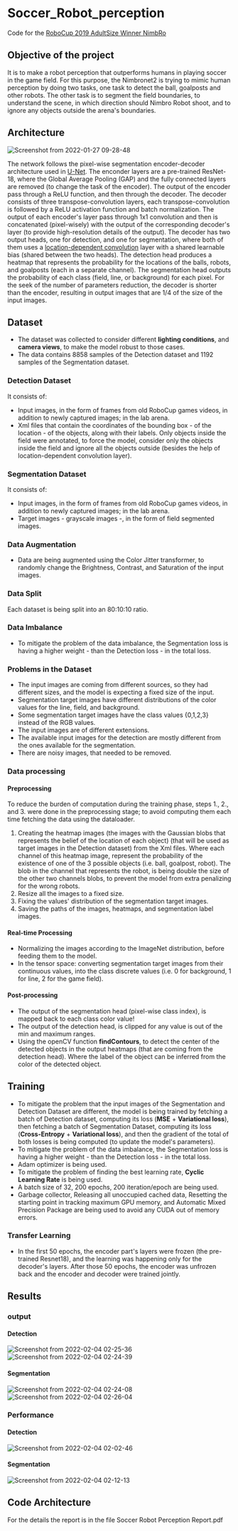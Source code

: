 # Soccer_Robot_perception
Code for the [RoboCup 2019 AdultSize Winner NimbRo](https://arxiv.org/abs/1912.07405)

## Objective of the project
It is to make a robot perception that outperforms humans in playing soccer in the game field. For this purpose, the Nimbronet2 is trying to mimic human perception by doing two tasks, one task to detect the ball, goalposts and other robots. The other task is to segment the field boundaries, to understand the scene, in which direction should Nimbro Robot shoot, and to ignore any objects outside the arena's boundaries.

## Architecture
![Screenshot from 2022-01-27 09-28-48](https://user-images.githubusercontent.com/49837627/152350927-869ca367-04be-45a3-962c-0fd541c06c2a.png)

The network follows the pixel-wise segmentation encoder-decoder architecture used in [U-Net](https://arxiv.org/abs/1505.04597v1). The enconder layers are a pre-trained ResNet-18, where the Global Average Pooling (GAP) and the fully connected layers are removed (to change the task of the encoder). The output of the encoder pass through a ReLU function, and then through the decoder. The decoder consists of three transpose-convolution layers, each transpose-convolution is followed by a ReLU activation function and batch normalization. The output of each encoder's layer pass through 1x1 convolution and then is concatenated (pixel-wisely) with the output of the corresponding decoder's layer (to provide high-resolution details of the output). The decoder has two output heads, one for detection, and one for segmentation, where both of them uses a [location-dependent convolution](https://arxiv.org/abs/1810.04937) layer with a shared learnable bias (shared between the two heads). The detection head produces a heatmap that represents the probability for the locations of the balls, robots, and goalposts (each in a separate channel). The segmentation head outputs the probability of each class (field, line, or background) for each pixel. For the seek of the number of parameters reduction, the decoder is shorter than the encoder, resulting in output images that are 1/4 of the size of the input images. 

## Dataset
- The dataset was collected to consider different **lighting conditions**, and **camera views**, to make the model robust to those cases.
- The data contains 8858 samples of the Detection dataset and 1192 samples of the Segmentation dataset.  
### Detection Dataset
It consists of:
- Input images, in the form of frames from old RoboCup games videos, in addition to newly captured images; in the lab arena.
- Xml files that contain the coordinates of the bounding box - of the location - of the objects, along with their labels. Only objects inside the field were annotated, to force the model, consider only the objects inside the field and ignore all the objects outside (besides the help of location-dependent convolution layer).
### Segmentation Dataset
It consists of:
- Input images, in the form of frames from old RoboCup games videos, in addition to newly captured images; in the lab arena.
- Target images - grayscale images -, in the form of field segmented images.
### Data Augmentation
- Data are being augmented using the Color Jitter transformer, to randomly change the Brightness, Contrast, and Saturation of the input images.
### Data Split
Each dataset is being split into an 80:10:10 ratio.
### Data Imbalance
- To mitigate the problem of the data imbalance, the Segmentation loss is having a higher weight - than the Detection loss - in the total loss.
### Problems in the Dataset
- The input images are coming from different sources, so they had different sizes, and the model is expecting a fixed size of the input.
- Segmentation target images have different distributions of the color values for the line, field, and background.
- Some segmentation target images have the class values {0,1,2,3} instead of the RGB values.
- The input images are of different extensions.
- The available input images for the detection are mostly different from the ones available for the segmentation. 
- There are noisy images, that needed to be removed.
### Data processing
#### Preprocessing
To reduce the burden of computation during the training phase, steps 1., 2., and 3. were done in the preprocessing stage; to avoid computing them each time fetching the data using the dataloader. 
1. Creating the heatmap images (the images with the Gaussian blobs that represents the belief of the location of each object) (that will be used as target images in the Detection dataset) from the Xml files. Where each channel of this heatmap image, represent the probability of the existence of one of the 3 possible objects (i.e. ball, goalpost, robot). The blob in the channel that represents the robot, is being double the size of the other two channels blobs, to prevent the model from extra penalizing for the wrong robots.
2. Resize all the images to a fixed size.
3. Fixing the values' distribution of the segmentation target images.
4. Saving the paths of the images, heatmaps, and segmentation label images.
#### Real-time Processing
- Normalizing the images according to the ImageNet distribution, before feeding them to the model.
- In the tensor space: converting segmentation target images from their continuous values, into the class discrete values (i.e. 0 for background, 1 for line, 2 for the game field).   
#### Post-processing
- The output of the segmentation head (pixel-wise class index), is mapped back to each class color value!
- The output of the detection head, is clipped for any value is out of the min and maximum ranges. 
- Using the openCV function **findContours**, to detect the center of the detected objects in the output heatmaps (that are coming from the detection head). Where the label of the object can be inferred from the color of the detected object.
## Training
- To mitigate the problem that the input images of the Segmentation and Detection Dataset are different, the model is being trained by fetching a batch of Detection dataset, computing its loss (**MSE** + **Variational loss**), then fetching a batch of Segmentation Dataset, computing its loss (**Cross-Entropy** + **Variational loss**), and then the gradient of the total of both losses is being computed (to update the model's parameters). 
- To mitigate the problem of the data imbalance, the Segmentation loss is having a higher weight - than the Detection loss - in the total loss.
- Adam optimizer is being used. 
- To mitigate the problem of finding the best learning rate, **Cyclic Learning Rate** is being used.
- A batch size of 32, 200 epochs, 200 iteration/epoch are being used.
- Garbage collector, Releasing all unoccupied cached data, Resetting the starting point in tracking maximum GPU memory, and Automatic Mixed Precision Package are being used to avoid any CUDA out of memory errors.
### Transfer Learning
- In the first 50 epochs, the encoder part's layers were frozen (the pre-trained Resnet18), and the learning was happening only for the decoder's layers. After those 50 epochs, the encoder was unfrozen back and the encoder and decoder were trained jointly.
## Results
### output
#### Detection
![Screenshot from 2022-02-04 02-25-36](https://user-images.githubusercontent.com/49837627/152457211-48ef6be1-d4c0-4b0a-879f-581da1c6c2b6.png)
![Screenshot from 2022-02-04 02-24-39](https://user-images.githubusercontent.com/49837627/152457264-938bb267-3b10-4ff1-95bb-04d0fd4bbffa.png)
#### Segmentation
![Screenshot from 2022-02-04 02-24-08](https://user-images.githubusercontent.com/49837627/152457308-8fff04a8-7dcc-4dd7-823d-f6a9b7c5b897.png)
![Screenshot from 2022-02-04 02-26-04](https://user-images.githubusercontent.com/49837627/152457320-e691933b-1c7d-4c2b-bc1a-5f34227556c8.png)
### Performance
#### Detection
![Screenshot from 2022-02-04 02-02-46](https://user-images.githubusercontent.com/49837627/152457390-6fabb73d-a394-45f3-8389-02ad676d1912.png)
#### Segmentation
![Screenshot from 2022-02-04 02-12-13](https://user-images.githubusercontent.com/49837627/152457422-8c48f2a1-101c-4a66-b3e1-577157013187.png)
## Code Architecture


For the details the report is in the file Soccer Robot Perception Report.pdf
